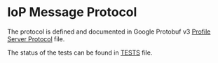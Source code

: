 # IoP Message Protocol

The protocol is defined and documented in Google Protobuf v3 [Profile Server Protocol](IopProfileServer.proto) file. 

The status of the tests can be found in [TESTS](TESTS.md) file. 
